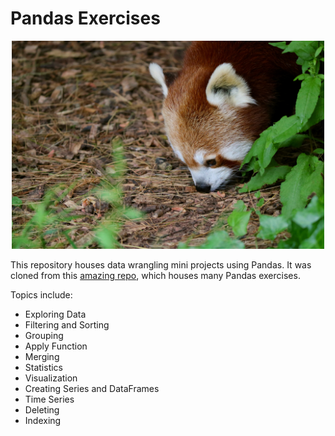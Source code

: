 # Pandas Exercises
<p align="center">
    <img src = "./images/panda.jpg" width=500>
</p>

This repository houses data wrangling mini projects using Pandas. It was cloned from this [amazing repo](https://github.com/guipsamora/pandas_exercises), which houses many Pandas exercises.

Topics include:
* Exploring Data
* Filtering and Sorting
* Grouping
* Apply Function
* Merging
* Statistics
* Visualization
* Creating Series and DataFrames
* Time Series
* Deleting
* Indexing